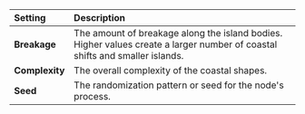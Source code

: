 | Setting        | Description                                                                                                               |
| :------------- | :------------------------------------------------------------------------------------------------------------------------ |
| **Breakage**   | The amount of breakage along the island bodies. Higher values create a larger number of coastal shifts and smaller islands. |
| **Complexity** | The overall complexity of the coastal shapes.                                                                             |
| **Seed**       | The randomization pattern or seed for the node's process.                                                                 |
